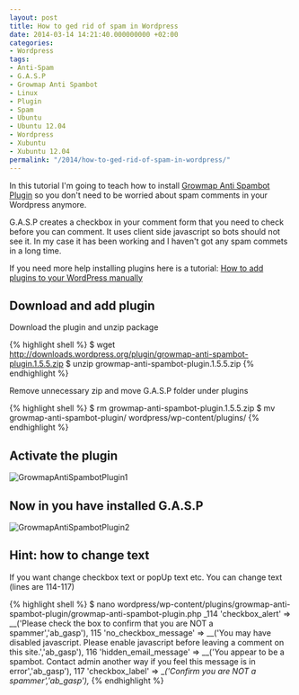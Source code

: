 ```yaml
---
layout: post
title: How to ged rid of spam in Wordpress
date: 2014-03-14 14:21:40.000000000 +02:00
categories:
- Wordpress
tags:
- Anti-Spam
- G.A.S.P
- Growmap Anti Spambot
- Linux
- Plugin
- Spam
- Ubuntu
- Ubuntu 12.04
- Wordpress
- Xubuntu
- Xubuntu 12.04
permalink: "/2014/how-to-ged-rid-of-spam-in-wordpress/"
---
```

In this tutorial I'm going to teach how to install [Growmap Anti Spambot Plugin](https://wordpress.org/plugins/growmap-anti-spambot-plugin/) so you don't need to be worried about spam comments in your Wordpress anymore.

G.A.S.P creates a checkbox in your comment form that you need to check before you can comment. It uses client side javascript so bots should not see it. In my case it has been working and I haven't got any spam commets in a long time.

If you need more help installing plugins here is a tutorial: [How to add plugins to your WordPress manually](/2013/how-to-add-plugins-to-your-wordpress-manually/)

## Download and add plugin

Download the plugin and unzip package

{% highlight shell %}
$ wget http://downloads.wordpress.org/plugin/growmap-anti-spambot-plugin.1.5.5.zip
$ unzip growmap-anti-spambot-plugin.1.5.5.zip
{% endhighlight %}

Remove unnecessary zip and move G.A.S.P folder under plugins

{% highlight shell %}
$ rm growmap-anti-spambot-plugin.1.5.5.zip
$ mv growmap-anti-spambot-plugin/ wordpress/wp-content/plugins/
{% endhighlight %}

## Activate the plugin  

![GrowmapAntiSpambotPlugin1](/assets/2014/03/GrowmapAntiSpambotPlugin1.png)

## Now in you have installed G.A.S.P

![GrowmapAntiSpambotPlugin2](/assets/2014/03/GrowmapAntiSpambotPlugin2.png)

## Hint: how to change text

If you want change checkbox text or popUp text etc. You can change text (lines are 114-117)

{% highlight shell %}
$ nano wordpress/wp-content/plugins/growmap-anti-spambot-plugin/growmap-anti-spambot-plugin.php
 _114 'checkbox_alert' => __('Please check the box to confirm that you are NOT a spammer','ab_gasp'),
115 'no_checkbox_message' => __('You may have disabled javascript. Please enable javascript before leaving a comment on this site.','ab_gasp'),
116 'hidden_email_message' => __('You appear to be a spambot. Contact admin another way if you feel this message is in error','ab_gasp'),
117 'checkbox_label' => __('Confirm you are NOT a spammer','ab_gasp'),_ 
{% endhighlight %}